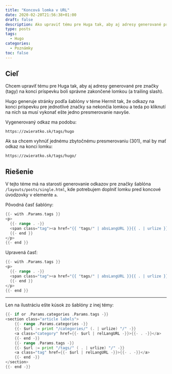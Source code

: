 ```yaml
---
title: "Koncová lomka v URL"
date: 2020-02-20T21:56:38+01:00
draft: false
description: Ako upraviť tému pre Huga tak, aby aj adresy generované pre značky (tagy) na konci príspevku boli správne zakončené lomkou.
type: posts
tags:
  - Hugo
categories:
  - Poznámky
toc: false
---
```


## Cieľ

Chcem upraviť tému pre Huga tak, aby aj adresy generované pre značky (tagy) na konci príspevku boli správne zakončené lomkou (a trailing slash).

Hugo generuje stránky podľa šablóny v téme Hermit tak, že odkazy na konci príspevku pre jednotlivé značky sa nekončia lomkou a teda po kliknutí na nich sa musí vykonať ešte jedno presmerovanie navyše.

Vygenerovaný odkaz ma podobu:

`https://zwieratko.sk/tags/hugo`

Ak sa chcem vyhnúť jednému zbytočnému presmerovaniu (301), mal by mať odkaz na konci lomku:

`https://zwieratko.sk/tags/hugo/`

## Riešenie

V tejto téme má na starosti generovanie odkazov pre značky šablóna `/layouts/posts/single.html`, kde potrebujem doplniť lomku pred koncové úvodzovky v elemente `a`.

Pôvodná časť šablóny:

```go
{{- with .Params.tags }}
<p>
  {{- range . -}}
  <span class="tag"><a href="{{ "tags/" | absLangURL }}{{ . | urlize }}">{{.}}</a></span>
  {{- end }}
</p>
{{- end }}
```

Upravená časť:

```go
{{- with .Params.tags }}
<p>
  {{- range . -}}
  <span class="tag"><a href="{{ "tags/" | absLangURL }}{{ . | urlize }}/">{{.}}</a></span>
  {{- end }}
</p>
{{- end }}
```

---

Len na ilustráciu ešte kúsok zo šablóny z inej témy:
```go
{{- if or .Params.categories .Params.tags -}}
<section class="article labels">
    {{- range .Params.categories -}}
    {{- $url := print "/categories/" (. | urlize) "/" -}}
    <a class="category" href={{- $url | relLangURL -}}>{{- . -}}</a>
    {{- end -}}
    {{- range .Params.tags -}}
    {{- $url := print "/tags/" ( . | urlize) "/" -}}
    <a class="tag" href={{- $url | relLangURL -}}>{{- . -}}</a>
    {{- end -}}
</section>
{{- end -}}
```
